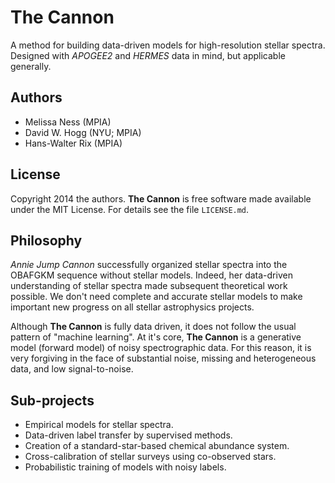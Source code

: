 # The Cannon

A method for building data-driven models for high-resolution stellar spectra.
Designed with *APOGEE2* and *HERMES* data in mind, but applicable generally.

## Authors

- Melissa Ness (MPIA)
- David W. Hogg (NYU; MPIA)
- Hans-Walter Rix (MPIA)

## License

Copyright 2014 the authors.
**The Cannon** is free software made available under the MIT License. For details see the file `LICENSE.md`.

## Philosophy

*Annie Jump Cannon* successfully organized stellar spectra into the OBAFGKM sequence without stellar models.
Indeed, her data-driven understanding of stellar spectra made subsequent theoretical work possible.
We don't need complete and accurate stellar models to make important new progress on all stellar astrophysics projects.

Although **The Cannon** is fully data driven, it does not follow the usual pattern of "machine learning".
At it's core, **The Cannon** is a generative model (forward model) of noisy spectrographic data.
For this reason, it is very forgiving in the face of substantial noise, missing and heterogeneous data,
and low signal-to-noise.

## Sub-projects

- Empirical models for stellar spectra.
- Data-driven label transfer by supervised methods.
- Creation of a standard-star-based chemical abundance system.
- Cross-calibration of stellar surveys using co-observed stars.
- Probabilistic training of models with noisy labels.
